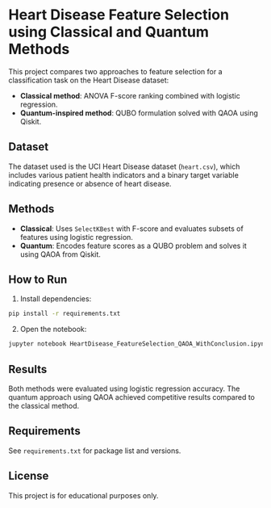 # Heart Disease Feature Selection using Classical and Quantum Methods

This project compares two approaches to feature selection for a classification task on the Heart Disease dataset:

- **Classical method**: ANOVA F-score ranking combined with logistic regression.
- **Quantum-inspired method**: QUBO formulation solved with QAOA using Qiskit.

## Dataset

The dataset used is the UCI Heart Disease dataset (`heart.csv`), which includes various patient health indicators and a binary target variable indicating presence or absence of heart disease.

## Methods

- **Classical**: Uses `SelectKBest` with F-score and evaluates subsets of features using logistic regression.
- **Quantum**: Encodes feature scores as a QUBO problem and solves it using QAOA from Qiskit.

## How to Run

1. Install dependencies:

```bash
pip install -r requirements.txt
```

2. Open the notebook:

```bash
jupyter notebook HeartDisease_FeatureSelection_QAOA_WithConclusion.ipynb
```

## Results

Both methods were evaluated using logistic regression accuracy. The quantum approach using QAOA achieved competitive results compared to the classical method.

## Requirements

See `requirements.txt` for package list and versions.

## License

This project is for educational purposes only.
